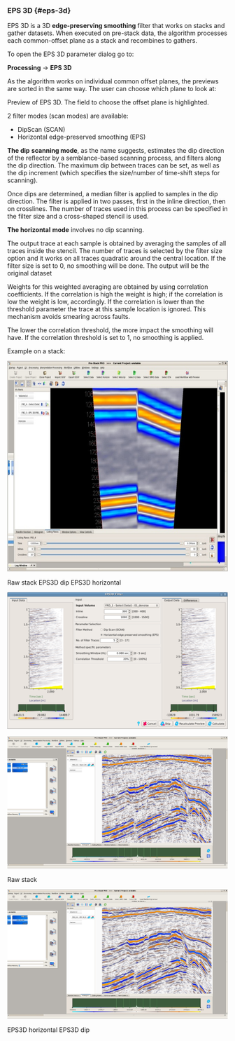 ### EPS 3D {#eps-3d}

EPS 3D is a 3D **edge-preserving smoothing** filter that works on stacks and gather datasets. When executed on pre-stack data, the algorithm processes each common-offset plane as a stack and recombines to gathers.

To open the EPS 3D parameter dialog go to:

**Processing** → **EPS 3D**

As the algorithm works on individual common offset planes, the previews are sorted in the same way. The user can choose which plane to look at:

Preview of EPS 3D. The field to choose the offset plane is highlighted.

2 filter modes (scan modes) are available:

*   DipScan (SCAN)
*   Horizontal edge-preserved smoothing (EPS)

**The dip** **scanning mode**, as the name suggests, estimates the dip direction of the reflector by a semblance-based scanning process, and filters along the dip direction. The maximum dip between traces can be set, as well as the dip increment (which specifies the size/number of time-shift steps for scanning).

Once dips are determined, a median filter is applied to samples in the dip direction. The filter is applied in two passes, first in the inline direction, then on crosslines. The number of traces used in this process can be specified in the filter size and a cross-shaped stencil is used.

**The horizontal** **mode** involves no dip scanning.

The output trace at each sample is obtained by averaging the samples of all traces inside the stencil. The number of traces is selected by the filter size option and it works on all traces quadratic around the central location. If the filter size is set to 0, no smoothing will be done. The output will be the original dataset

Weights for this weighted averaging are obtained by using correlation coefficients. If the correlation is high the weight is high; if the correlation is low the weight is low, accordingly. If the correlation is lower than the threshold parameter the trace at this sample location is ignored. This mechanism avoids smearing across faults.

The lower the correlation threshold, the more impact the smoothing will have. If the correlation threshold is set to 1, no smoothing is applied.

Example on a stack:

![](/assets/stacklinear_res.jpeg)

Raw stack EPS3D dip EPS3D horizontal

![](/assets/002epsedge.png)

![](/assets/hstack_raw.jpeg)

Raw stack

![](/assets/hstack_dip.jpeg)

EPS3D horizontal EPS3D dip